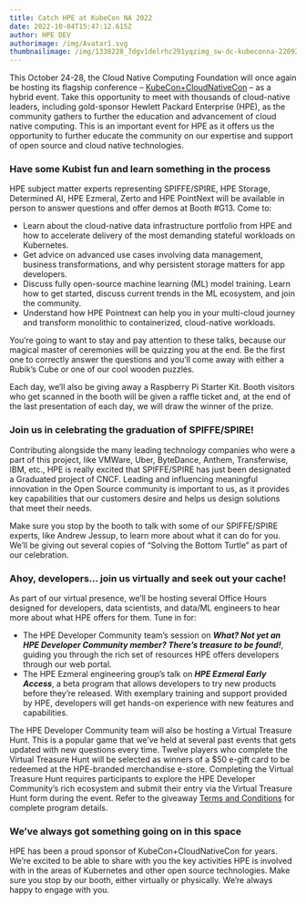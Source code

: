 ```yaml
---
title: Catch HPE at KubeCon NA 2022
date: 2022-10-04T15:47:12.615Z
author: HPE DEV
authorimage: /img/Avatar1.svg
thumbnailimage: /img/1338228_7dgv1delrhc291yqzimg_sw-dc-kubeconna-220920-v1.jpg
---
```

This October 24-28, the Cloud Native Computing Foundation will once again be hosting its flagship conference – [KubeCon+CloudNativeCon](https://events.linuxfoundation.org/kubecon-cloudnativecon-north-america/) – as a hybrid event. Take this opportunity to meet with thousands of cloud-native leaders, including gold-sponsor Hewlett Packard Enterprise (HPE), as the community gathers to further the education and advancement of cloud native computing. This is an important event for HPE as it offers us the opportunity to further educate the community on our expertise and support of open source and cloud native technologies.

### Have some Kubist fun and learn something in the process

HPE subject matter experts representing SPIFFE/SPIRE, HPE Storage, Determined AI, HPE Ezmeral, Zerto and HPE PointNext will be available in person to answer questions and offer demos at Booth #G13. Come to:

* Learn about the cloud-native data infrastructure portfolio from HPE and how to accelerate delivery of the most demanding stateful workloads on Kubernetes.
* Get advice on advanced use cases involving data management, business transformations, and why persistent storage matters for app developers.
* Discuss fully open-source machine learning (ML) model training. Learn how to get started, discuss current trends in the ML ecosystem, and join the community.
* Understand how HPE Pointnext can help you in your multi-cloud journey and transform monolithic to containerized, cloud-native workloads.

You’re going to want to stay and pay attention to these talks, because our magical master of ceremonies will be quizzing you at the end. Be the first one to correctly answer the questions and you’ll come away with either a Rubik’s Cube or one of our cool wooden puzzles.

Each day, we’ll also be giving away a Raspberry Pi Starter Kit. Booth visitors who get scanned in the booth will be given a raffle ticket and, at the end of the last presentation of each day, we will draw the winner of the prize.

### Join us in celebrating the graduation of SPIFFE/SPIRE!

Contributing alongside the many leading technology companies who were a part of this project, like VMWare, Uber, ByteDance, Anthem, Transferwise, IBM, etc., HPE is really excited that SPIFFE/SPIRE has just been designated a Graduated project of CNCF. Leading and influencing meaningful innovation in the Open Source community is important to us, as it provides key capabilities that our customers desire and helps us design solutions that meet their needs.

Make sure you stop by the booth to talk with some of our SPIFFE/SPIRE experts, like Andrew Jessup, to learn more about what it can do for you. We’ll be giving out several copies of “Solving the Bottom Turtle” as part of our celebration.

### Ahoy, developers… join us virtually and seek out your cache!

As part of our virtual presence, we’ll be hosting several Office Hours designed for developers, data scientists, and data/ML engineers to hear more about what HPE offers for them. Tune in for:

* The HPE Developer Community team’s session on ***What? Not yet an HPE Developer Community member? There’s treasure to be found!***, guiding you through the rich set of resources HPE offers developers through our web portal.
* The HPE Ezmeral engineering group’s talk on ***HPE Ezmeral Early Access***, a beta program that allows developers to try new products before they’re released. With exemplary training and support provided by HPE, developers will get hands-on experience with new features and capabilities.

The HPE Developer Community team will also be hosting a Virtual Treasure Hunt. This is a popular game that we’ve held at several past events that gets updated with new questions every time. Twelve players who complete the Virtual Treasure Hunt will be selected as winners of a $50 e-gift card to be redeemed at the HPE-branded merchandise e-store. Completing the Virtual Treasure Hunt requires participants to explore the HPE Developer Community’s rich ecosystem and submit their entry via the Virtual Treasure Hunt form during the event. Refer to the giveaway [Terms and Conditions](https://developer.hpe.com/hackshack/treasurehunt-terms-conditions/) for complete program details.

### We’ve always got something going on in this space

HPE has been a proud sponsor of KubeCon+CloudNativeCon for years. We’re excited to be able to share with you the key activities HPE is involved with in the areas of Kubernetes and other open source technologies. Make sure you stop by our booth, either virtually or physically. We’re always happy to engage with you.